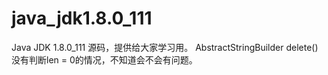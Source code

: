 # java_jdk1.8.0_111
Java JDK 1.8.0_111 源码，提供给大家学习用。
AbstractStringBuilder delete() 没有判断len = 0的情况，不知道会不会有问题。
